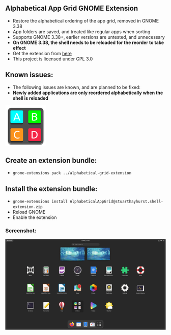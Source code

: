 ## Alphabetical App Grid GNOME Extension
  - Restore the alphabetical ordering of the app grid, removed in GNOME 3.38
  - App folders are saved, and treated like regular apps when sorting
  - Supports GNOME 3.38+, earlier versions are untested, and unnecessary
  - **On GNOME 3.38, the shell needs to be reloaded for the reorder to take effect**
  - Get the extension from [here](https://extensions.gnome.org/extension/4269/alphabetical-app-grid/)
  - This project is licensed under GPL 3.0

## Known issues:
  - The following issues are known, and are planned to be fixed:
  - **Newly added applications are only reordered alphabetically when the shell is reloaded**

![Extension](docs/icon.png)
## Create an extension bundle:
  - `gnome-extensions pack ../alphabetical-grid-extension`

## Install the extension bundle:
  - `gnome-extensions install AlphabeticalAppGrid@stuarthayhurst.shell-extension.zip`
  - Reload GNOME
  - Enable the extension

### Screenshot:
![Extension](docs/screenshot.png)
